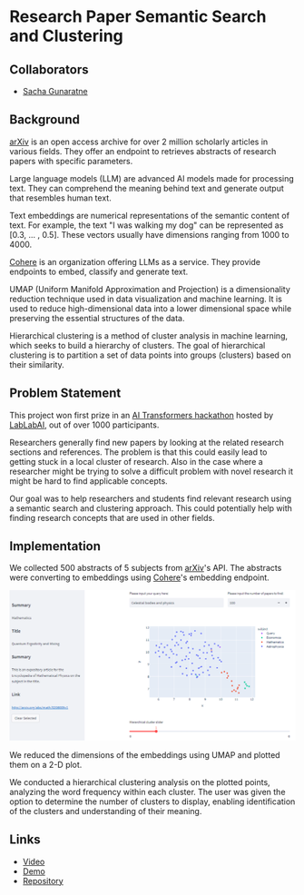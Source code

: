 # Research Paper Semantic Search and Clustering

## <span> Collaborators </span>

- [Sacha Gunaratne](https://www.linkedin.com/in/sachagunaratne/)

## <span> Background </span>

[arXiv](https://arxiv.org/) is an open access archive for over 2 million scholarly articles in various fields. They offer an endpoint to retrieves abstracts of research papers with specific parameters.

Large language models (LLM) are advanced AI models made for processing text. They can comprehend the meaning behind text and generate output that resembles human text.

Text embeddings are numerical representations of the semantic content of text. For example, the text "I was walking my dog" can be represented as [0.3, ... , 0.5]. These vectors usually have dimensions ranging from 1000 to 4000.

[Cohere](https://cohere.ai/) is an organization offering LLMs as a service. They provide endpoints to embed, classify and generate text.

UMAP (Uniform Manifold Approximation and Projection) is a dimensionality reduction technique used in data visualization and machine learning. It is used to reduce high-dimensional data into a lower dimensional space while preserving the essential structures of the data.

Hierarchical clustering is a method of cluster analysis in machine learning, which seeks to build a hierarchy of clusters. The goal of hierarchical clustering is to partition a set of data points into groups (clusters) based on their similarity.

## <span> Problem Statement </span>

This project won first prize in an [AI Transformers hackathon](https://lablab.ai/event/transforming-with-transformers) hosted by [LabLabAI](https://lablab.ai/), out of over 1000 participants.

Researchers generally find new papers by looking at the related research sections and references. The problem is that this could easily lead to getting stuck in a local cluster of research. Also in the case where a researcher might be trying to solve a difficult problem with novel research it might be hard to find applicable concepts.

Our goal was to help researchers and students find relevant research using a semantic search and clustering approach. This could potentially help with finding research concepts that are used in other fields.

## <span> Implementation </span>

We collected 500 abstracts of 5 subjects from [arXiv](https://arxiv.org/)'s API. The abstracts were converting to embeddings using [Cohere](https://cohere.ai/)'s embedding endpoint.

![Implementation](images/rp_ss/semantic_search.PNG)

We reduced the dimensions of the embeddings using UMAP and plotted them on a 2-D plot.

We conducted a hierarchical clustering analysis on the plotted points, analyzing the word frequency within each cluster. The user was given the option to determine the number of clusters to display, enabling identification of the clusters and understanding of their meaning.

## <span> Links </span>

- [Video](https://lablab.ai/event/transforming-with-transformers/hummingbirds/Research%2520Paper%2520Clustering)
- [Demo](https://kael558-redesigned-spoon-ui-em33xz.streamlit.app/)
- [Repository](https://github.com/kael558/redesigned-spoon)
